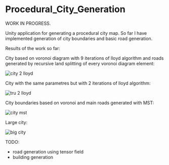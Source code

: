 # Procedural_City_Generation

WORK IN PROGRESS.

Unity application for generating a procedural city map.
So far I have implemented generation of city boundaries and basic road generation.

Results of the work so far:

City based on voronoi diagram with 9 iterations of lloyd algorithm and roads generated by recursive land splitting of every voronoi diagram element:

![city 2 lloyd](https://user-images.githubusercontent.com/73691017/170682444-f1962a05-d62d-4696-aff7-6197fd3cfccd.png)

City with the same parametres but with 2 iterations of lloyd algorithm:

![tru 2 lloyd](https://user-images.githubusercontent.com/73691017/170682043-bebbfad7-fe6d-4a63-994a-97751fc79f49.png)

City boundaries based on voronoi and main roads generated with MST:

![city mst](https://user-images.githubusercontent.com/73691017/170682209-3c94e926-feb6-4e69-b670-8bd2b4cd3274.png)

Large city:

![big city](https://user-images.githubusercontent.com/73691017/170682301-08c41c3c-b229-4dc2-afb4-78da4cad50cf.png)

TODO:
- road generation using tensor field
- building generation
